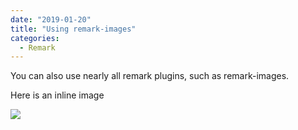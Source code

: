 ```yaml
---
date: "2019-01-20"
title: "Using remark-images"
categories:
  - Remark
---
```


You can also use nearly all remark plugins, such as remark-images.

Here is an inline image

![](./2019-01-20/315.jpg)
